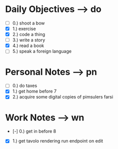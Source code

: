 # Daily Objectives --> do
- [ ] 0.) shoot a bow
- [x] 1.) exercise
- [x] 2.) code a thing
- [ ] 3.) write a story
- [x] 4.) read a book
- [ ] 5.) speak a foreign language

# Personal Notes --> pn
- [ ] 0.) do taxes
- [x] 1.) get home before 7
- [x] 2.) acquire some digital copies of pimsulers farsi

# Work Notes --> wn
- [-] 0.) get in before 8
- [x] 1.) get tavolo rendering run endpoint on edit

